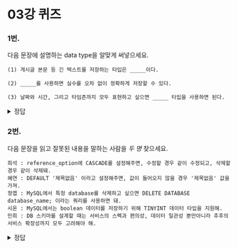 # 03강 퀴즈
### 1번.

다음 문장에 설명하는 data type을 알맞게 써넣으세요.
```
(1) 게시글 본문 등 긴 텍스트를 저장하는 타입은 _____이다.

(2) _____를 사용하면 실수를 오차 없이 정확하게 저장할 수 있다.

(3) 날짜와 시간, 그리고 타임존까지 모두 표현하고 싶으면 _____ 타입을 사용하면 된다.

```

<details>
<summary>정답</summary>

TEXT, MEDIUMTEXT, LONGTEXT

DECIMAL, NUMERIC

TIMESTAMP

</details>

### 2번.
다음 문장을 읽고 잘못된 내용을 말하는 사람을 *두 명* 찾으세요.
```
희석 : reference_option에 CASCADE를 설정해주면, 수정할 경우 같이 수정되고, 삭제할 경우 같이 삭제돼.
혜연 : DEFAULT '제목없음' 이라고 설정해주면, 값이 들어오지 않을 경우 '제목없음' 값을 가져.
정엽 : MySQL에서 특정 database를 삭제하고 싶으면 DELETE DATABASE database_name; 이라는 쿼리를 사용하면 돼.
시온 : MySQL에서는 boolean 데이터를 저장하기 위해 TINYINT 데이터 타입을 지원해.
민희 : DB 스키마를 설계할 때는 서비스의 스펙과 편의성, 데이터 일관성 뿐만아니라 추후의 서비스 확장성까지 모두 고려해야 해.
```
<details>
<summary>정답</summary>

정엽, 시온

</details>
